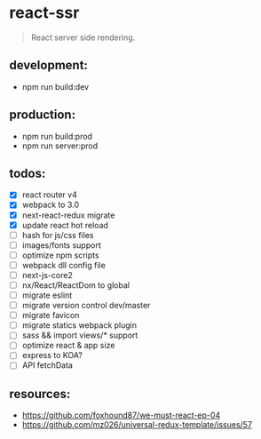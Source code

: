 # react-ssr
> React server side rendering.

## development:
+ npm run build:dev 


## production:
+ npm run build:prod
+ npm run server:prod

## todos:
+ [x] react router v4
+ [x] webpack to 3.0
+ [x] next-react-redux migrate
+ [x] update react hot reload
+ [ ] hash for js/css files
+ [ ] images/fonts support
+ [ ] optimize npm scripts
+ [ ] webpack dll config file
+ [ ] next-js-core2
+ [ ] nx/React/ReactDom to global
+ [ ] migrate eslint
+ [ ] migrate version control dev/master 
+ [ ] migrate favicon
+ [ ] migrate statics webpack plugin
+ [ ] sass && import views/* support
+ [ ] optimize react & app size
+ [ ] express to KOA?
+ [ ] API fetchData

## resources:
+ https://github.com/foxhound87/we-must-react-ep-04
+ https://github.com/mz026/universal-redux-template/issues/57